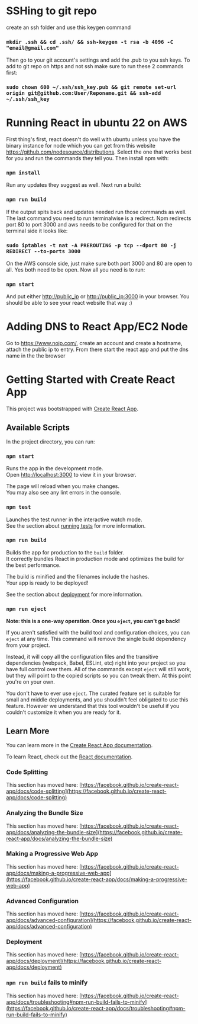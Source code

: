 # SSHing to git repo
create an ssh folder and use this keygen command

### `mkdir .ssh && cd .ssh/ && ssh-keygen -t rsa -b 4096 -C "email@gmail.com"`

Then go to your git account's settings and add the .pub to you ssh keys. To add to git repo on https and not ssh make sure to run these 2 commands first:

### `sudo chown 600 ~/.ssh/ssh_key.pub && git remote set-url origin git@github.com:User/Reponame.git && ssh-add ~/.ssh/ssh_key`

# Running React in ubuntu 22 on AWS
First thing's first, react doesn't do well with ubuntu unless you have the binary instance for node which you can get from this website https://github.com/nodesource/distributions.  Select the one that works best for you and run the commands they tell you.  Then install npm with: 

### `npm install`

Run any updates they suggest as well.  Next run a build:

### `npm run build`

If the output spits back and updates needed run those commands as well.  The last command you need to run terminalwise is a redirect.  Npm redirects port 80 to port 3000 and aws needs to be configured for that on the terminal side it looks like:

### `sudo iptables -t nat -A PREROUTING -p tcp --dport 80 -j REDIRECT --to-ports 3000`

On the AWS console side, just make sure both port 3000 and 80 are open to all.  Yes both need to be open.  Now all you need is to run:

### `npm start`

And put either <http://public_ip> or <http://public_ip:3000> in your browser.  You should be able to see your react website that way :)

# Adding DNS to React App/EC2 Node

Go to https://www.noip.com/, create an account and create a hostname, attach the public ip to entry.  From there start the react app and put the dns name in the the browser 

# Getting Started with Create React App

This project was bootstrapped with [Create React App](https://github.com/facebook/create-react-app).

## Available Scripts

In the project directory, you can run:

### `npm start`

Runs the app in the development mode.\
Open [http://localhost:3000](http://localhost:3000) to view it in your browser.

The page will reload when you make changes.\
You may also see any lint errors in the console.

### `npm test`

Launches the test runner in the interactive watch mode.\
See the section about [running tests](https://facebook.github.io/create-react-app/docs/running-tests) for more information.

### `npm run build`

Builds the app for production to the `build` folder.\
It correctly bundles React in production mode and optimizes the build for the best performance.

The build is minified and the filenames include the hashes.\
Your app is ready to be deployed!

See the section about [deployment](https://facebook.github.io/create-react-app/docs/deployment) for more information.

### `npm run eject`

**Note: this is a one-way operation. Once you `eject`, you can't go back!**

If you aren't satisfied with the build tool and configuration choices, you can `eject` at any time. This command will remove the single build dependency from your project.

Instead, it will copy all the configuration files and the transitive dependencies (webpack, Babel, ESLint, etc) right into your project so you have full control over them. All of the commands except `eject` will still work, but they will point to the copied scripts so you can tweak them. At this point you're on your own.

You don't have to ever use `eject`. The curated feature set is suitable for small and middle deployments, and you shouldn't feel obligated to use this feature. However we understand that this tool wouldn't be useful if you couldn't customize it when you are ready for it.

## Learn More

You can learn more in the [Create React App documentation](https://facebook.github.io/create-react-app/docs/getting-started).

To learn React, check out the [React documentation](https://reactjs.org/).

### Code Splitting

This section has moved here: [https://facebook.github.io/create-react-app/docs/code-splitting](https://facebook.github.io/create-react-app/docs/code-splitting)

### Analyzing the Bundle Size

This section has moved here: [https://facebook.github.io/create-react-app/docs/analyzing-the-bundle-size](https://facebook.github.io/create-react-app/docs/analyzing-the-bundle-size)

### Making a Progressive Web App

This section has moved here: [https://facebook.github.io/create-react-app/docs/making-a-progressive-web-app](https://facebook.github.io/create-react-app/docs/making-a-progressive-web-app)

### Advanced Configuration

This section has moved here: [https://facebook.github.io/create-react-app/docs/advanced-configuration](https://facebook.github.io/create-react-app/docs/advanced-configuration)

### Deployment

This section has moved here: [https://facebook.github.io/create-react-app/docs/deployment](https://facebook.github.io/create-react-app/docs/deployment)

### `npm run build` fails to minify

This section has moved here: [https://facebook.github.io/create-react-app/docs/troubleshooting#npm-run-build-fails-to-minify](https://facebook.github.io/create-react-app/docs/troubleshooting#npm-run-build-fails-to-minify)
